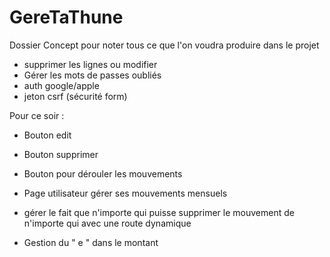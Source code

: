# GereTaThune

Dossier Concept pour noter tous ce que l'on voudra produire dans le projet

- supprimer les lignes ou modifier
- Gérer les mots de passes oubliés
- auth google/apple
- jeton csrf (sécurité form)


Pour ce soir :

- Bouton edit
- Bouton supprimer
- Bouton pour dérouler les mouvements

- Page utilisateur gérer ses mouvements mensuels 

- gérer le fait que n'importe qui puisse supprimer le mouvement de n'importe qui avec une route dynamique 

- Gestion du " e " dans le montant

<!-- Et commencer a essayer de push les drag&drop en BDD -->
